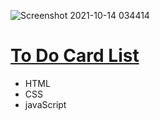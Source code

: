 ![Screenshot 2021-10-14 034414](https://user-images.githubusercontent.com/83503164/137236023-73a9de5c-2577-4a1a-b195-dfb07ca52da3.png)
# [To Do Card List](https://saicoo.github.io/task-2-card-info/)
- HTML
- CSS
- javaScript
